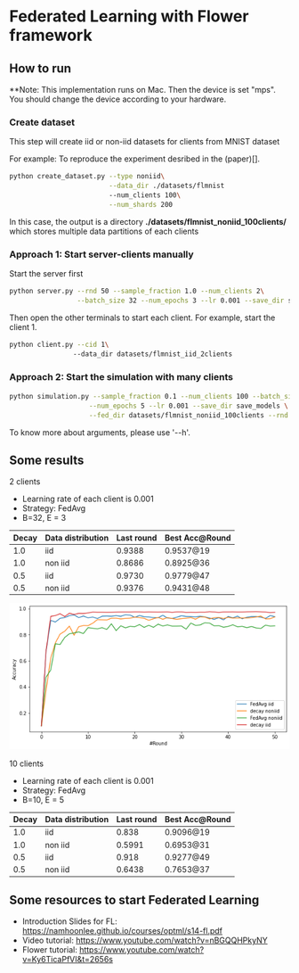 # Federated Learning with Flower framework

## How to run

**Note: This implementation runs on Mac. Then the device is set "mps". You should change the device according to your hardware.

### Create dataset

This step will create iid or non-iid datasets for clients from MNIST dataset

For example: To reproduce the experiment desribed in the (paper)[].
```bash
python create_dataset.py --type noniid\
                         --data_dir ./datasets/flmnist
                         --num_clients 100\
                         --num_shards 200
```

In this case, the output is a directory **./datasets/flmnist_noniid_100clients/** which stores multiple data partitions of each clients

### Approach 1: Start server-clients manually

Start the server first

```bash
python server.py --rnd 50 --sample_fraction 1.0 --num_clients 2\
                 --batch_size 32 --num_epochs 3 --lr 0.001 --save_dir save_models
```

Then open the other terminals to start each client.
For example, start the client 1.

```bash
python client.py --cid 1\ 
                --data_dir datasets/flmnist_iid_2clients
```

### Approach 2: Start the simulation with many clients

```bash
python simulation.py --sample_fraction 0.1 --num_clients 100 --batch_size 10 \
                    --num_epochs 5 --lr 0.001 --save_dir save_models \
                    --fed_dir datasets/flmnist_noniid_100clients --rnd 50
```

To know more about arguments, please use '--h'.

## Some results

2 clients
- Learning rate of each client is 0.001
- Strategy: FedAvg
- B=32, E = 3

| Decay | Data distribution | Last round | Best Acc@Round |
| ----- | ----------------- | ---------- | -------------- |
| 1.0   | iid               | 0.9388     | 0.9537@19      |
| 1.0   | non iid           | 0.8686     | 0.8925@36      |
| 0.5   | iid               | 0.9730     | 0.9779@47      |
| 0.5   | non iid           | 0.9376     | 0.9431@48      |

![fig1](figures/2clients.png)

10 clients
- Learning rate of each client is 0.001
- Strategy: FedAvg
- B=10, E = 5

| Decay | Data distribution | Last round | Best Acc@Round |
| ----- | ----------------- | ---------- | -------------- |
| 1.0   | iid               | 0.838      | 0.9096@19      |
| 1.0   | non iid           | 0.5991     | 0.6953@31      |
| 0.5   | iid               | 0.918      | 0.9277@49      |
| 0.5   | non iid           | 0.6438     | 0.7653@37      |



## Some resources to start Federated Learning

- Introduction Slides for FL: https://namhoonlee.github.io/courses/optml/s14-fl.pdf
- Video tutorial: https://www.youtube.com/watch?v=nBGQQHPkyNY
- Flower tutorial: https://www.youtube.com/watch?v=Ky6TicaPfVI&t=2656s